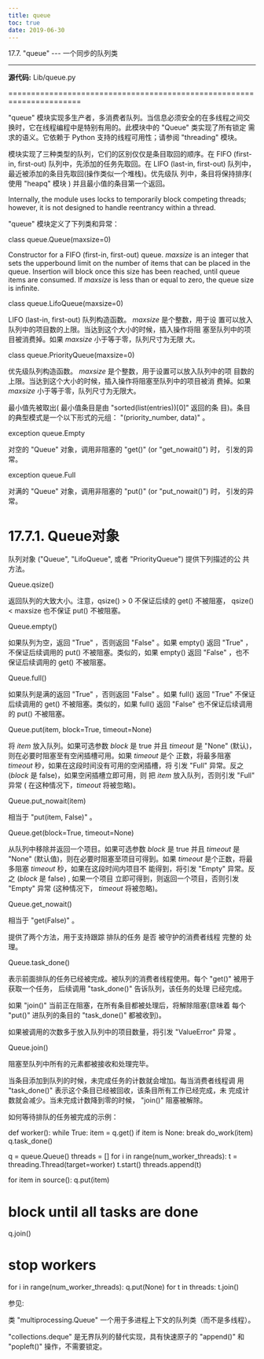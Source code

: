 ```yaml
---
title: queue
toc: true
date: 2019-06-30
---
```

17.7. "queue" --- 一个同步的队列类
**********************************

**源代码:** Lib/queue.py

======================================================================

"queue" 模块实现多生产者，多消费者队列。当信息必须安全的在多线程之间交
换时，它在线程编程中是特别有用的。此模块中的 "Queue" 类实现了所有锁定
需求的语义。它依赖于 Python 支持的线程可用性；请参阅 "threading" 模块。

模块实现了三种类型的队列，它们的区别仅仅是条目取回的顺序。在 FIFO
(first-in, first-out) 队列中，先添加的任务先取回。在 LIFO (last-in,
first-out) 队列中，最近被添加的条目先取回(操作类似一个堆栈)。优先级队
列中，条目将保持排序( 使用 "heapq" 模块 ) 并且最小值的条目第一个返回。

Internally, the module uses locks to temporarily block competing
threads; however, it is not designed to handle reentrancy within a
thread.

"queue" 模块定义了下列类和异常：

class queue.Queue(maxsize=0)

   Constructor for a FIFO (first-in, first-out) queue.  *maxsize* is
   an integer that sets the upperbound limit on the number of items
   that can be placed in the queue.  Insertion will block once this
   size has been reached, until queue items are consumed.  If
   *maxsize* is less than or equal to zero, the queue size is
   infinite.

class queue.LifoQueue(maxsize=0)

   LIFO (last-in, first-out) 队列构造函数。 *maxsize* 是个整数，用于设
   置可以放入队列中的项目数的上限。当达到这个大小的时候，插入操作将阻
   塞至队列中的项目被消费掉。如果 *maxsize* 小于等于零，队列尺寸为无限
   大。

class queue.PriorityQueue(maxsize=0)

   优先级队列构造函数。 *maxsize* 是个整数，用于设置可以放入队列中的项
   目数的上限。当达到这个大小的时候，插入操作将阻塞至队列中的项目被消
   费掉。如果 *maxsize* 小于等于零，队列尺寸为无限大。

   最小值先被取出( 最小值条目是由 "sorted(list(entries))[0]" 返回的条
   目)。条目的典型模式是一个以下形式的元组： "(priority_number, data)"
   。

exception queue.Empty

   对空的 "Queue" 对象，调用非阻塞的 "get()" (or  "get_nowait()") 时，
   引发的异常。

exception queue.Full

   对满的 "Queue" 对象，调用非阻塞的 "put()" (or "put_nowait()") 时，
   引发的异常。


17.7.1. Queue对象
=================

队列对象 ("Queue", "LifoQueue", 或者 "PriorityQueue") 提供下列描述的公
共方法。

Queue.qsize()

   返回队列的大致大小。注意，qsize() > 0 不保证后续的 get() 不被阻塞，
   qsize() < maxsize 也不保证 put() 不被阻塞。

Queue.empty()

   如果队列为空，返回 "True" ，否则返回 "False" 。如果 empty() 返回
   "True" ，不保证后续调用的 put() 不被阻塞。类似的，如果 empty() 返回
   "False" ，也不保证后续调用的 get() 不被阻塞。

Queue.full()

   如果队列是满的返回 "True" ，否则返回 "False" 。如果 full() 返回
   "True" 不保证后续调用的 get() 不被阻塞。类似的，如果 full() 返回
   "False" 也不保证后续调用的 put() 不被阻塞。

Queue.put(item, block=True, timeout=None)

   将 *item* 放入队列。如果可选参数 *block* 是 true 并且 *timeout* 是
   "None" (默认)，则在必要时阻塞至有空闲插槽可用。如果 *timeout* 是个
   正数，将最多阻塞 *timeout* 秒，如果在这段时间没有可用的空闲插槽，将
   引发 "Full" 异常。反之 (*block* 是 false)，如果空闲插槽立即可用，则
   把 *item* 放入队列，否则引发 "Full" 异常 ( 在这种情况下，*timeout*
   将被忽略)。

Queue.put_nowait(item)

   相当于 "put(item, False)" 。

Queue.get(block=True, timeout=None)

   从队列中移除并返回一个项目。如果可选参数 *block* 是 true 并且
   *timeout* 是 "None" (默认值)，则在必要时阻塞至项目可得到。如果
   *timeout* 是个正数，将最多阻塞 *timeout* 秒，如果在这段时间内项目不
   能得到，将引发 "Empty" 异常。反之 (*block* 是 false) , 如果一个项目
   立即可得到，则返回一个项目，否则引发 "Empty" 异常 (这种情况下，
   *timeout* 将被忽略)。

Queue.get_nowait()

   相当于 "get(False)" 。

提供了两个方法，用于支持跟踪 排队的任务 是否 被守护的消费者线程 完整的
处理。

Queue.task_done()

   表示前面排队的任务已经被完成。被队列的消费者线程使用。每个 "get()"
   被用于获取一个任务， 后续调用 "task_done()" 告诉队列，该任务的处理
   已经完成。

   如果 "join()" 当前正在阻塞，在所有条目都被处理后，将解除阻塞(意味着
   每个 "put()" 进队列的条目的 "task_done()" 都被收到)。

   如果被调用的次数多于放入队列中的项目数量，将引发 "ValueError" 异常
   。

Queue.join()

   阻塞至队列中所有的元素都被接收和处理完毕。

   当条目添加到队列的时候，未完成任务的计数就会增加。每当消费者线程调
   用 "task_done()" 表示这个条目已经被回收，该条目所有工作已经完成，未
   完成计数就会减少。当未完成计数降到零的时候， "join()" 阻塞被解除。

如何等待排队的任务被完成的示例：

   def worker():
       while True:
           item = q.get()
           if item is None:
               break
           do_work(item)
           q.task_done()

   q = queue.Queue()
   threads = []
   for i in range(num_worker_threads):
       t = threading.Thread(target=worker)
       t.start()
       threads.append(t)

   for item in source():
       q.put(item)

   # block until all tasks are done
   q.join()

   # stop workers
   for i in range(num_worker_threads):
       q.put(None)
   for t in threads:
       t.join()

参见:

  类 "multiprocessing.Queue"
     一个用于多进程上下文的队列类（而不是多线程）。

  "collections.deque" 是无界队列的替代实现，具有快速原子的 "append()"
  和 "popleft()" 操作，不需要锁定。
